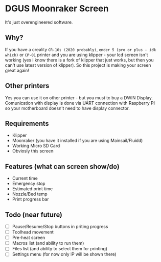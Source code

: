 # DGUS Moonraker Screen
It's just overengineered software.

## Why?
If you have a creality `CR-10s (2020 probably)`, `ender 5 (pro or plus - idk which)` or `CP-01` printer and
you are using klipper - your lcd screen isn't working (yes i know there is a fork of klipper 
that just works, but then you can't use latest version of klipper). So this project is
making your screen great again!

## Other printers
Yes you can use it on other printer - but you must to buy a DWIN Display.
Comunication with display is done via UART connection with Raspberry PI
so your motherboard doesn't need to have display connector.

## Requirements
- Klipper
- Moonraker (you have it installed if you are using Mainsail/Fluidd)
- Working Micro SD Card
- Obviosly this screen

## Features (what can screen show/do)
- Current time
- Emergency stop
- Estimated print time
- Nozzle/Bed temp
- Print progress bar

## Todo (near future)
- [ ] Pause/Resume/Stop buttons in priting progress
- [ ] Toolhead movement
- [ ] Pre-heat screen
- [ ] Macros list (and ability to run them)
- [ ] Files list (and ability to select them for printing)
- [ ] Settings menu (for now only IP will be shown there)
